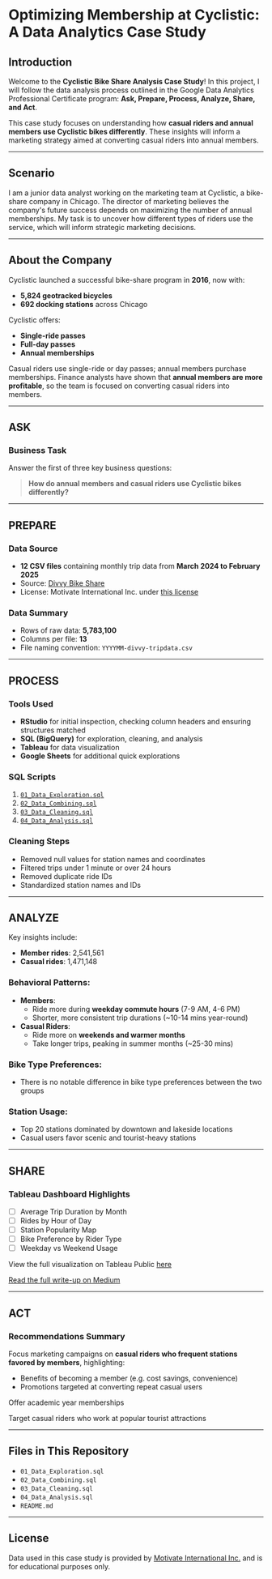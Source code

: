 # Optimizing Membership at Cyclistic: A Data Analytics Case Study

##  Introduction
Welcome to the **Cyclistic Bike Share Analysis Case Study**! In this project, I will follow the data analysis process outlined in the Google Data Analytics Professional Certificate program: **Ask, Prepare, Process, Analyze, Share, and Act**.

This case study focuses on understanding how **casual riders and annual members use Cyclistic bikes differently**. These insights will inform a marketing strategy aimed at converting casual riders into annual members.

---

##  Scenario
I am a junior data analyst working on the marketing team at Cyclistic, a bike-share company in Chicago. The director of marketing believes the company's future success depends on maximizing the number of annual memberships. My task is to uncover how different types of riders use the service, which will inform strategic marketing decisions.

---

##  About the Company
Cyclistic launched a successful bike-share program in **2016**, now with:
- **5,824 geotracked bicycles**
- **692 docking stations** across Chicago

Cyclistic offers:
- **Single-ride passes**
- **Full-day passes**
- **Annual memberships**

Casual riders use single-ride or day passes; annual members purchase memberships. Finance analysts have shown that **annual members are more profitable**, so the team is focused on converting casual riders into members.

---

##  ASK
### Business Task
Answer the first of three key business questions:
> **How do annual members and casual riders use Cyclistic bikes differently?**

---

##  PREPARE
###  Data Source
- **12 CSV files** containing monthly trip data from **March 2024 to February 2025**
- Source: [Divvy Bike Share](https://divvybikes.com/system-data)
- License: Motivate International Inc. under [this license](https://ride.divvybikes.com/data-license-agreement)

###  Data Summary
- Rows of raw data: **5,783,100**
- Columns per file: **13**
- File naming convention: `YYYYMM-divvy-tripdata.csv`

---

##  PROCESS
### Tools Used
- **RStudio** for initial inspection, checking column headers and ensuring structures matched
- **SQL (BigQuery)** for exploration, cleaning, and analysis
- **Tableau** for data visualization
- **Google Sheets** for additional quick explorations

### SQL Scripts
1. [`01_Data_Exploration.sql`](01_Data_Exploration.sql)
2. [`02_Data_Combining.sql`](02_Data_Combining.sql)
3. [`03_Data_Cleaning.sql`](03_Data_Cleaning.sql)
4. [`04_Data_Analysis.sql`](04_Data_Analysis.sql)

### Cleaning Steps
- Removed null values for station names and coordinates
- Filtered trips under 1 minute or over 24 hours
- Removed duplicate ride IDs
- Standardized station names and IDs

---

##  ANALYZE
Key insights include:
- **Member rides**: 2,541,561
- **Casual rides**: 1,471,148

### Behavioral Patterns:
- **Members**:
  - Ride more during **weekday commute hours** (7-9 AM, 4-6 PM)
  - Shorter, more consistent trip durations (~10-14 mins year-round)
- **Casual Riders**:
  - Ride more on **weekends and warmer months**
  - Take longer trips, peaking in summer months (~25-30 mins)

### Bike Type Preferences:
- There is no notable difference in bike type preferences between the two groups

### Station Usage:
- Top 20 stations dominated by downtown and lakeside locations
- Casual users favor scenic and tourist-heavy stations

---

##  SHARE
### Tableau Dashboard Highlights
- [ ] Average Trip Duration by Month
- [ ] Rides by Hour of Day
- [ ] Station Popularity Map
- [ ] Bike Preference by Rider Type
- [ ] Weekday vs Weekend Usage

View the full visualization on Tableau Public [here](https://public.tableau.com/views/Capstone-BikeShareAnalysis/Dashboard3?:language=en-US&:sid=&:redirect=auth&:display_count=n&:origin=viz_share_link)

[Read the full write-up on Medium](https://medium.com/@jen_26965/placeholder-for-capstone-466f004b4219)

---

##  ACT
### Recommendations Summary
Focus marketing campaigns on **casual riders who frequent stations favored by members**, highlighting:
- Benefits of becoming a member (e.g. cost savings, convenience)
- Promotions targeted at converting repeat casual users

Offer academic year memberships

Target casual riders who work at popular tourist attractions

---

##  Files in This Repository
- `01_Data_Exploration.sql`
- `02_Data_Combining.sql`
- `03_Data_Cleaning.sql`
- `04_Data_Analysis.sql`
- `README.md`

---

##  License
Data used in this case study is provided by [Motivate International Inc.](https://ride.divvybikes.com/data-license-agreement) and is for educational purposes only.

